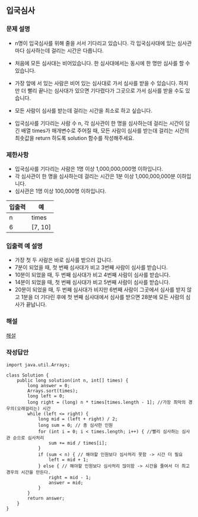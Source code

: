 ## 입국심사
### 문제 설명
- n명이 입국심사를 위해 줄을 서서 기다리고 있습니다. 각 입국심사대에 있는 심사관마다 심사하는데 걸리는 시간은 다릅니다.

- 처음에 모든 심사대는 비어있습니다. 한 심사대에서는 동시에 한 명만 심사를 할 수 있습니다. 
- 가장 앞에 서 있는 사람은 비어 있는 심사대로 가서 심사를 받을 수 있습니다. 하지만 더 빨리 끝나는 심사대가 있으면 기다렸다가 그곳으로 가서 심사를 받을 수도 있습니다.

- 모든 사람이 심사를 받는데 걸리는 시간을 최소로 하고 싶습니다.

- 입국심사를 기다리는 사람 수 n, 각 심사관이 한 명을 심사하는데 걸리는 시간이 담긴 배열 times가 매개변수로 주어질 때, 모든 사람이 심사를 받는데 걸리는 시간의 최솟값을 return 하도록 solution 함수를 작성해주세요.

### 제한사항
- 입국심사를 기다리는 사람은 1명 이상 1,000,000,000명 이하입니다.
- 각 심사관이 한 명을 심사하는데 걸리는 시간은 1분 이상 1,000,000,000분 이하입니다.
- 심사관은 1명 이상 100,000명 이하입니다.

|입출력|예|
|--|--|
|n|times|return|
|6|[7, 10]|28|

### 입출력 예 설명
- 가장 첫 두 사람은 바로 심사를 받으러 갑니다.
- 7분이 되었을 때, 첫 번째 심사대가 비고 3번째 사람이 심사를 받습니다.
- 10분이 되었을 때, 두 번째 심사대가 비고 4번째 사람이 심사를 받습니다.
- 14분이 되었을 때, 첫 번째 심사대가 비고 5번째 사람이 심사를 받습니다.
- 20분이 되었을 때, 두 번째 심사대가 비지만 6번째 사람이 그곳에서 심사를 받지 않고 1분을 더 기다린 후에 첫 번째 심사대에서 심사를 받으면 28분에 모든 사람의 심사가 끝납니다.

### 해설
[해설](https://youngest-programming.tistory.com/499)

### 작성답안
```
import java.util.Arrays;

class Solution {
    public long solution(int n, int[] times) {
        long answer = 0;
        Arrays.sort(times);
        long left = 0;
        long right = (long) n * times[times.length - 1]; //가장 최악의 경우의(오래걸리는) 시간
        while (left <= right) {
            long mid = (left + right) / 2;
            long sum = 0; // 총 심사한 인원
            for (int i = 0; i < times.length; i++) { //빨리 심사하는 심사관 순으로 심사처리
                sum += mid / times[i];
            }
            if (sum < n) { // 해야할 인원보다 심사처리 못함 -> 시간 더 필요
                left = mid + 1;
            } else { // 해야할 인원보다 심사처리 많이함 -> 시간을 줄여서 더 최고 경우의 시간을 만든다.
                right = mid - 1;
                answer = mid;
            }
        }
        return answer;
    }
}
```